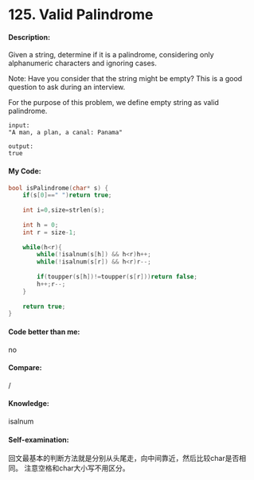 <h1>125. Valid Palindrome</h1>

<h4>Description:</h4>
Given a string, determine if it is a palindrome, considering only alphanumeric characters and ignoring cases.

Note:
Have you consider that the string might be empty? This is a good question to ask during an interview.

For the purpose of this problem, we define empty string as valid palindrome.

```
input:
"A man, a plan, a canal: Panama"

output:
true
```

<h4>My Code:</h4>

```c
bool isPalindrome(char* s) {
    if(s[0]==" ")return true;
    
    int i=0,size=strlen(s);
    
    int h = 0;
    int r = size-1;
    
    while(h<r){
        while(!isalnum(s[h]) && h<r)h++;
        while(!isalnum(s[r]) && h<r)r--;
        
        if(toupper(s[h])!=toupper(s[r]))return false;
        h++;r--;
    }
    
    return true;
}
```

<h4>Code better than me:</h4>
no

<h4>Compare:</h4>
/

<h4>Knowledge:</h4>
isalnum

<h4>Self-examination:</h4>
回文最基本的判断方法就是分别从头尾走，向中间靠近，然后比较char是否相同。
注意空格和char大小写不用区分。
